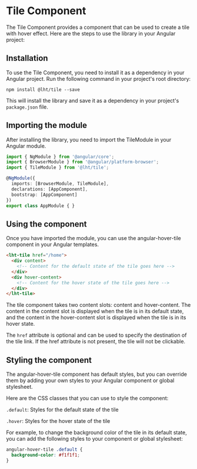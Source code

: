 # Tile Component
The Tile Component provides a component that can be used to create a tile with hover effect. Here are the steps to use the library in your Angular project:

## Installation
To use the Tile Component, you need to install it as a dependency in your Angular project. Run the following command in your project's root directory:

`npm install @lht/tile --save`

This will install the library and save it as a dependency in your project's `package.json` file.

## Importing the module
After installing the library, you need to import the TileModule in your Angular module.

```typescript
import { NgModule } from '@angular/core';
import { BrowserModule } from '@angular/platform-browser';
import { TileModule } from '@lht/tile';

@NgModule({
  imports: [BrowserModule, TileModule],
  declarations: [AppComponent],
  bootstrap: [AppComponent]
})
export class AppModule { }
```
## Using the component
Once you have imported the module, you can use the angular-hover-tile component in your Angular templates.

```html
<lht-tile href="/home">
  <div content>
    <!-- Content for the default state of the tile goes here -->
  </div>
  <div hover-content>
    <!-- Content for the hover state of the tile goes here -->
  </div>
</lht-tile>
```
The tile component takes two content slots: content and hover-content. The content in the content slot is displayed when the tile is in its default state, and the content in the hover-content slot is displayed when the tile is in its hover state.

The `href` attribute is optional and can be used to specify the destination of the tile link. If the href attribute is not present, the tile will not be clickable.

## Styling the component
The angular-hover-tile component has default styles, but you can override them by adding your own styles to your Angular component or global stylesheet.

Here are the CSS classes that you can use to style the component:

`.default`: Styles for the default state of the tile

`.hover`: Styles for the hover state of the tile

For example, to change the background color of the tile in its default state, you can add the following styles to your component or global stylesheet:

```scss
angular-hover-tile .default {
  background-color: #f1f1f1;
}
```
